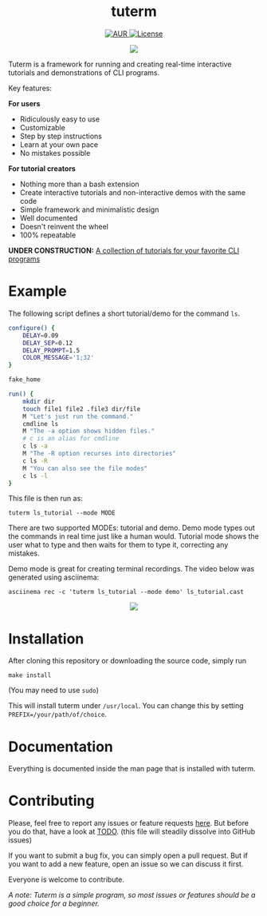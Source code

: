 <h1 align="center">tuterm</h1>

<p align="center">
  <a href="https://aur.archlinux.org/packages/tuterm/"> <img src="https://img.shields.io/aur/version/tuterm?label=AUR" alt="AUR"/> </a>
  <a href="./LICENSE"><img src="https://img.shields.io/badge/License-MIT-blueviolet" alt="License"/></a>
</p>

<p align="center">
  <a href="https://asciinema.org/a/427112" target="_blank">
    <img src="https://asciinema.org/a/427112.svg" />
  </a>
</p>
Tuterm is a framework for running and creating real-time interactive tutorials
and demonstrations of CLI programs.

Key features:

**For users**
* Ridiculously easy to use
* Customizable
* Step by step instructions
* Learn at your own pace
* No mistakes possible

**For tutorial creators**
* Nothing more than a bash extension
* Create interactive tutorials and non-interactive demos with the same code
* Simple framework and minimalistic design
* Well documented
* Doesn't reinvent the wheel
* 100% repeatable

**UNDER CONSTRUCTION:** [A collection of tutorials for your favorite CLI programs][collection]

# Example

The following script defines a short tutorial/demo for the command `ls`.
```bash
configure() {
    DELAY=0.09
    DELAY_SEP=0.12
    DELAY_PROMPT=1.5
    COLOR_MESSAGE='1;32'
}

fake_home

run() {
    mkdir dir
    touch file1 file2 .file3 dir/file
    M "Let's just run the command."
    cmdline ls
    M "The -a option shows hidden files."
    # c is an alias for cmdline
    c ls -a
    M "The -R option recurses into directories"
    c ls -R
    M "You can also see the file modes"
    c ls -l
}
```
This file is then run as:
```shell
tuterm ls_tutorial --mode MODE
```
There are two supported MODEs: tutorial and demo. Demo mode types out the
commands in real time just like a human would. Tutorial mode shows the user what
to type and then waits for them to type it, correcting any mistakes.

Demo mode is great for creating terminal recordings. The video below was
generated using asciinema:

```shell
asciinema rec -c 'tuterm ls_tutorial --mode demo' ls_tutorial.cast
```

<p align="center">
  <a href="https://asciinema.org/a/XT938YRCtcrPAhnCkd5H6MsS4" target="_blank">
    <img src="https://asciinema.org/a/XT938YRCtcrPAhnCkd5H6MsS4.svg" />
  </a>
</p>

# Installation

After cloning this repository or downloading the source code, simply run

```shell
make install
```
(You may need to use `sudo`)

This will install tuterm under `/usr/local`. You can change this by setting `PREFIX=/your/path/of/choice`.

# Documentation

Everything is documented inside the man page that is installed with tuterm.

# Contributing

Please, feel free to report any issues or feature requests [here][issues].
But before you do that, have a look at [TODO](./TODO.org).
(this file will steadily dissolve into GitHub issues)

If you want to submit a bug fix, you can simply open a pull request. But if you
want to add a new feature, open an issue so we can discuss it first.

Everyone is welcome to contribute.

*A note: Tuterm is a simple program, so most issues or features should be a good choice for a beginner.*

[collection]: https://github.com/HarisGusic/tuterm-collection
[issues]: https://github.com/HarisGusic/tuterm/issues

